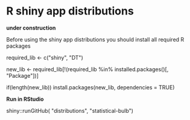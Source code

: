 # R shiny app distributions

**under construction**

Before using the shiny app distributions you should install all required R packages

required_lib <- c("shiny", "DT")

new_lib <- required_lib[!(required_lib %in% installed.packages()[, "Package"])]

if(length(new_lib)) install.packages(new_lib, dependencies = TRUE)

**Run in RStudio**

shiny::runGitHub( "distributions", "statistical-bulb") 

